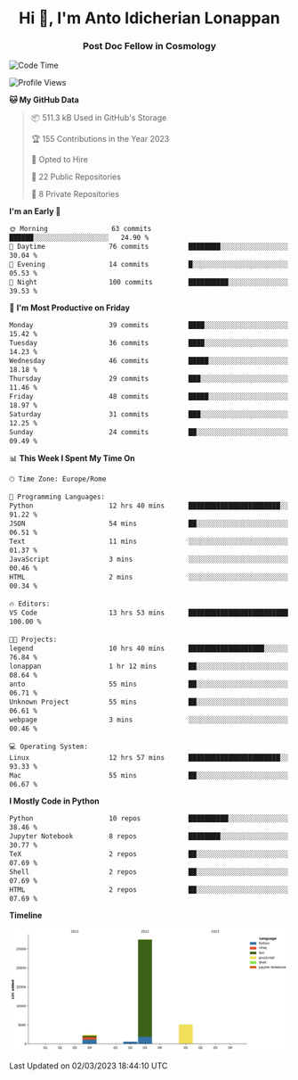 
<h1 align="center">Hi 👋, I'm Anto Idicherian Lonappan</h1>
<h3 align="center">Post Doc Fellow in Cosmology</h3>

<!--START_SECTION:waka-->
![Code Time](http://img.shields.io/badge/Code%20Time-182%20hrs%206%20mins-blue)

![Profile Views](http://img.shields.io/badge/Profile%20Views-4-blue)

**🐱 My GitHub Data** 

> 📦 511.3 kB Used in GitHub's Storage 
 > 
> 🏆 155 Contributions in the Year 2023
 > 
> 💼 Opted to Hire
 > 
> 📜 22 Public Repositories 
 > 
> 🔑 8 Private Repositories 
 > 
**I'm an Early 🐤** 

```text
🌞 Morning                63 commits          ██████░░░░░░░░░░░░░░░░░░░   24.90 % 
🌆 Daytime                76 commits          ████████░░░░░░░░░░░░░░░░░   30.04 % 
🌃 Evening                14 commits          █░░░░░░░░░░░░░░░░░░░░░░░░   05.53 % 
🌙 Night                  100 commits         ██████████░░░░░░░░░░░░░░░   39.53 % 
```
📅 **I'm Most Productive on Friday** 

```text
Monday                   39 commits          ████░░░░░░░░░░░░░░░░░░░░░   15.42 % 
Tuesday                  36 commits          ████░░░░░░░░░░░░░░░░░░░░░   14.23 % 
Wednesday                46 commits          █████░░░░░░░░░░░░░░░░░░░░   18.18 % 
Thursday                 29 commits          ███░░░░░░░░░░░░░░░░░░░░░░   11.46 % 
Friday                   48 commits          █████░░░░░░░░░░░░░░░░░░░░   18.97 % 
Saturday                 31 commits          ███░░░░░░░░░░░░░░░░░░░░░░   12.25 % 
Sunday                   24 commits          ██░░░░░░░░░░░░░░░░░░░░░░░   09.49 % 
```


📊 **This Week I Spent My Time On** 

```text
🕑︎ Time Zone: Europe/Rome

💬 Programming Languages: 
Python                   12 hrs 40 mins      ███████████████████████░░   91.22 % 
JSON                     54 mins             ██░░░░░░░░░░░░░░░░░░░░░░░   06.51 % 
Text                     11 mins             ░░░░░░░░░░░░░░░░░░░░░░░░░   01.37 % 
JavaScript               3 mins              ░░░░░░░░░░░░░░░░░░░░░░░░░   00.46 % 
HTML                     2 mins              ░░░░░░░░░░░░░░░░░░░░░░░░░   00.34 % 

🔥 Editors: 
VS Code                  13 hrs 53 mins      █████████████████████████   100.00 % 

🐱‍💻 Projects: 
legend                   10 hrs 40 mins      ███████████████████░░░░░░   76.84 % 
lonappan                 1 hr 12 mins        ██░░░░░░░░░░░░░░░░░░░░░░░   08.64 % 
anto                     55 mins             ██░░░░░░░░░░░░░░░░░░░░░░░   06.71 % 
Unknown Project          55 mins             ██░░░░░░░░░░░░░░░░░░░░░░░   06.61 % 
webpage                  3 mins              ░░░░░░░░░░░░░░░░░░░░░░░░░   00.46 % 

💻 Operating System: 
Linux                    12 hrs 57 mins      ███████████████████████░░   93.33 % 
Mac                      55 mins             ██░░░░░░░░░░░░░░░░░░░░░░░   06.67 % 
```

**I Mostly Code in Python** 

```text
Python                   10 repos            ██████████░░░░░░░░░░░░░░░   38.46 % 
Jupyter Notebook         8 repos             ████████░░░░░░░░░░░░░░░░░   30.77 % 
TeX                      2 repos             ██░░░░░░░░░░░░░░░░░░░░░░░   07.69 % 
Shell                    2 repos             ██░░░░░░░░░░░░░░░░░░░░░░░   07.69 % 
HTML                     2 repos             ██░░░░░░░░░░░░░░░░░░░░░░░   07.69 % 
```



**Timeline**

![Lines of Code chart](https://raw.githubusercontent.com/antolonappan/antolonappan/main/assets/bar_graph.png)


 Last Updated on 02/03/2023 18:44:10 UTC
<!--END_SECTION:waka-->

